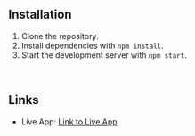 ## Installation

1. Clone the repository.
2. Install dependencies with `npm install`.
3. Start the development server with `npm start`.
</br>

## Links

- Live App: [Link to Live App](https://gpt3mastermind.netlify.app)
